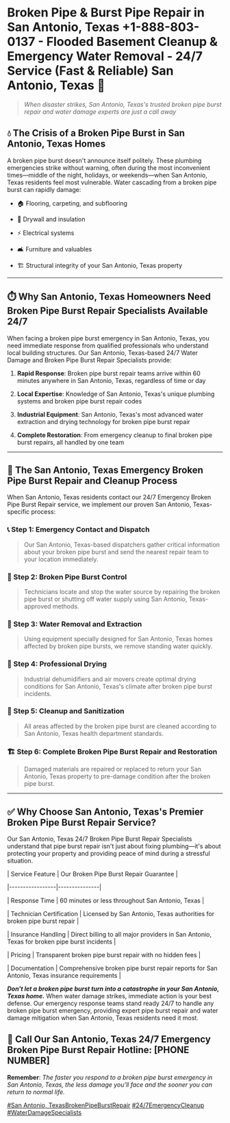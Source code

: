# Broken Pipe & Burst Pipe Repair in San Antonio, Texas +1-888-803-0137 - Flooded Basement Cleanup & Emergency Water Removal - 24/7 Service (Fast & Reliable) San Antonio, Texas 🚨

> *When disaster strikes, San Antonio, Texas's trusted broken pipe burst repair and water damage experts are just a call away*

## 💧 The Crisis of a Broken Pipe Burst in San Antonio, Texas Homes

A broken pipe burst doesn't announce itself politely. These plumbing emergencies strike without warning, often during the most inconvenient times—middle of the night, holidays, or weekends—when San Antonio, Texas residents feel most vulnerable. Water cascading from a broken pipe burst can rapidly damage:

* 🏠 Flooring, carpeting, and subflooring
* 🧱 Drywall and insulation
* ⚡ Electrical systems
* 🛋️ Furniture and valuables
* 🏗️ Structural integrity of your San Antonio, Texas property

---

## ⏱️ Why San Antonio, Texas Homeowners Need Broken Pipe Burst Repair Specialists Available 24/7

When facing a broken pipe burst emergency in San Antonio, Texas, you need immediate response from qualified professionals who understand local building structures. Our San Antonio, Texas-based 24/7 Water Damage and Broken Pipe Burst Repair Specialists provide:

1. **Rapid Response**: Broken pipe burst repair teams arrive within 60 minutes anywhere in San Antonio, Texas, regardless of time or day
2. **Local Expertise**: Knowledge of San Antonio, Texas's unique plumbing systems and broken pipe burst repair codes
3. **Industrial Equipment**: San Antonio, Texas's most advanced water extraction and drying technology for broken pipe burst repair
4. **Complete Restoration**: From emergency cleanup to final broken pipe burst repairs, all handled by one team

---

## 🔧 The San Antonio, Texas Emergency Broken Pipe Burst Repair and Cleanup Process

When San Antonio, Texas residents contact our 24/7 Emergency Broken Pipe Burst Repair service, we implement our proven San Antonio, Texas-specific process:

### 📞 Step 1: Emergency Contact and Dispatch
> Our San Antonio, Texas-based dispatchers gather critical information about your broken pipe burst and send the nearest repair team to your location immediately.

### 🚿 Step 2: Broken Pipe Burst Control
> Technicians locate and stop the water source by repairing the broken pipe burst or shutting off water supply using San Antonio, Texas-approved methods.

### 🌊 Step 3: Water Removal and Extraction
> Using equipment specially designed for San Antonio, Texas homes affected by broken pipe bursts, we remove standing water quickly.

### 💨 Step 4: Professional Drying
> Industrial dehumidifiers and air movers create optimal drying conditions for San Antonio, Texas's climate after broken pipe burst incidents.

### 🧼 Step 5: Cleanup and Sanitization
> All areas affected by the broken pipe burst are cleaned according to San Antonio, Texas health department standards.

### 🏗️ Step 6: Complete Broken Pipe Burst Repair and Restoration
> Damaged materials are repaired or replaced to return your San Antonio, Texas property to pre-damage condition after the broken pipe burst.

---

## ✅ Why Choose San Antonio, Texas's Premier Broken Pipe Burst Repair Service?

Our San Antonio, Texas 24/7 Broken Pipe Burst Repair Specialists understand that pipe burst repair isn't just about fixing plumbing—it's about protecting your property and providing peace of mind during a stressful situation.

| Service Feature | Our Broken Pipe Burst Repair Guarantee |
|-----------------|---------------|
| Response Time | 60 minutes or less throughout San Antonio, Texas |
| Technician Certification | Licensed by San Antonio, Texas authorities for broken pipe burst repair |
| Insurance Handling | Direct billing to all major providers in San Antonio, Texas for broken pipe burst incidents |
| Pricing | Transparent broken pipe burst repair with no hidden fees |
| Documentation | Comprehensive broken pipe burst repair reports for San Antonio, Texas insurance requirements |

***Don't let a broken pipe burst turn into a catastrophe in your San Antonio, Texas home.*** When water damage strikes, immediate action is your best defense. Our emergency response teams stand ready 24/7 to handle any broken pipe burst emergency, providing expert pipe burst repair and water damage mitigation when San Antonio, Texas residents need it most.

## 📱 Call Our San Antonio, Texas 24/7 Emergency Broken Pipe Burst Repair Hotline: [PHONE NUMBER]

**Remember**: *The faster you respond to a broken pipe burst emergency in San Antonio, Texas, the less damage you'll face and the sooner you can return to normal life.*

[#San Antonio, TexasBrokenPipeBurstRepair](#) [#24/7EmergencyCleanup](#) [#WaterDamageSpecialists](#)